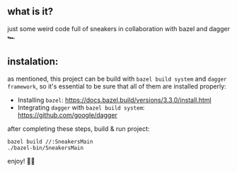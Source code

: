 ## what is it?
just some weird code full of sneakers in collaboration with bazel and dagger 🏎

## instalation:

as mentioned, this project can be build with `bazel build system` and `dagger framework`, so it's essential to be sure that all of them are installed properly:

* Installing `bazel`: https://docs.bazel.build/versions/3.3.0/install.html
* Integrating `dagger` with `bazel build system`: https://github.com/google/dagger

after completing these steps, build & run project:

```
bazel build //:SneakersMain
./bazel-bin/SneakersMain
```
enjoy! 🦕💙
